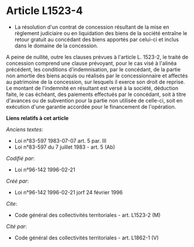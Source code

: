 # Article L1523-4

- La résolution d'un contrat de concession résultant de la mise en règlement judiciaire ou en liquidation des biens de la
société entraîne le retour gratuit au concédant des biens apportés par celui-ci et inclus dans le domaine de la concession.

A peine de nullité, outre les clauses prévues à l'article L. 1523-2, le traité de concession comprend une clause prévoyant,
pour le cas visé à l'alinéa précédent, les conditions d'indemnisation, par le concédant, de la partie non amortie des biens
acquis ou réalisés par le concessionnaire et affectés au patrimoine de la concession, sur lesquels il exerce son droit de
reprise. Le montant de l'indemnité en résultant est versé à la société, déduction faite, le cas échéant, des paiements
effectués par le concédant, soit à titre d'avances ou de subvention pour la partie non utilisée de celle-ci, soit en
exécution d'une garantie accordée pour le financement de l'opération.

**Liens relatifs à cet article**

_Anciens textes_:

  - Loi n°83-597 1983-07-07 art. 5 par. III
  - Loi n°83-597 du 7 juillet 1983 - art. 5 (Ab)

_Codifié par_:

  - Loi n°96-142 1996-02-21

_Créé par_:

  - Loi n°96-142 1996-02-21 jorf 24 février 1996

_Cite_:

  - Code général des collectivités territoriales - art. L1523-2 (M)

_Cité par_:

  - Code général des collectivités territoriales - art. L1862-1 (V)
